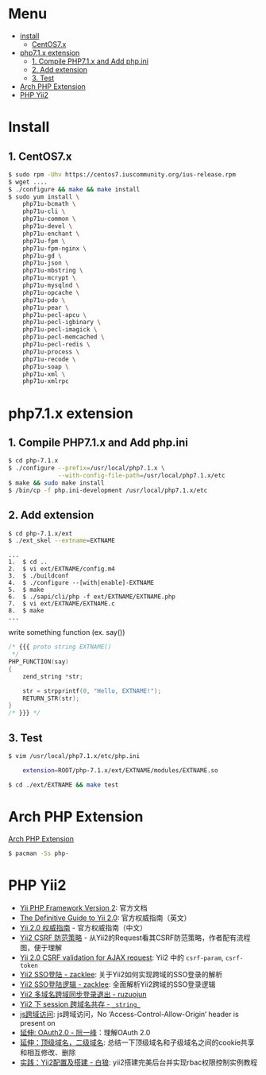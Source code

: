 # Menu

* [install](#install)
    * [CentOS7.x](#1-centos7x)
* [php7.1.x extension](#php71x-extension)
    * [1. Compile PHP7.1.x and Add php.ini](#1-compile-php71x-and-add-phpini)
    * [2. Add extension](#2-add-extension)
    * [3. Test](#3-test)
* [Arch PHP Extension](#arch-php-extension)
* [PHP Yii2](#php-yii2)

# Install

## 1. CentOS7.x

```sh
$ sudo rpm -Uhv https://centos7.iuscommunity.org/ius-release.rpm
$ wget ....
$ ./configure && make && make install
$ sudo yum install \
    php71u-bcmath \
    php71u-cli \
    php71u-common \
    php71u-devel \
    php71u-enchant \
    php71u-fpm \
    php71u-fpm-nginx \
    php71u-gd \
    php71u-json \
    php71u-mbstring \
    php71u-mcrypt \
    php71u-mysqlnd \
    php71u-opcache \
    php71u-pdo \
    php71u-pear \
    php71u-pecl-apcu \
    php71u-pecl-igbinary \
    php71u-pecl-imagick \
    php71u-pecl-memcached \
    php71u-pecl-redis \
    php71u-process \
    php71u-recode \
    php71u-soap \
    php71u-xml \
    php71u-xmlrpc
```

# php7.1.x extension

## 1. Compile PHP7.1.x and Add php.ini

```sh
$ cd php-7.1.x
$ ./configure --prefix=/usr/local/php7.1.x \
              --with-config-file-path=/usr/local/php7.1.x/etc
$ make && sudo make install
$ /bin/cp -f php.ini-development /usr/local/php7.1.x/etc
```

## 2. Add extension

```sh
$ cd php-7.1.x/ext
$ ./ext_skel --extname=EXTNAME
```
    ...
    1.  $ cd ..
    2.  $ vi ext/EXTNAME/config.m4
    3.  $ ./buildconf
    4.  $ ./configure --[with|enable]-EXTNAME
    5.  $ make
    6.  $ ./sapi/cli/php -f ext/EXTNAME/EXTNAME.php
    7.  $ vi ext/EXTNAME/EXTNAME.c
    8.  $ make
    ...

write something function (ex. say())

```c
/* {{{ proto string EXTNAME()
 */
PHP_FUNCTION(say)
{
	zend_string *str;

	str = strpprintf(0, "Hello, EXTNAME!");
	RETURN_STR(str);
}
/* }}} */
```

## 3. Test

```sh
$ vim /usr/local/php7.1.x/etc/php.ini

    extension=ROOT/php-7.1.x/ext/EXTNAME/modules/EXTNAME.so

$ cd ./ext/EXTNAME && make test
```

# Arch PHP Extension

[Arch PHP Extension](https://wiki.archlinux.org/index.php/PHP)

```sh
$ pacman -Ss php-
```

# PHP Yii2

- [Yii PHP Framework Version 2](http://www.yiiframework.com/doc-2.0/index.html): 官方文档
- [The Definitive Guide to Yii 2.0](http://www.yiiframework.com/doc-2.0/guide-intro-yii.html): 官方权威指南（英文）
- [Yii 2.0 权威指南](http://www.yiichina.com/doc/guide/2.0) - 官方权威指南（中文）
- [Yii2 CSRF 防范策略](http://www.cnblogs.com/ganiks/p/yii2-request-csrf-safe-strategy.html) - 从Yii2的Request看其CSRF防范策略，作者配有流程图，便于理解
- [Yii 2.0 CSRF validation for AJAX request](https://stackoverflow.com/questions/30153705/yii-2-0-csrf-validation-for-ajax-request): Yii2 中的 `csrf-param`, `csrf-token`
- [Yii2 SSO登陆 - zacklee](https://segmentfault.com/a/1190000004650718): 关于Yii2如何实现跨域的SSO登录的解析
- [Yii2 SSO登陆逻辑 - zacklee](https://segmentfault.com/a/1190000005669675): 全面解析Yii2跨域的SSO登录逻辑
- [Yii2 多域名跨域同步登录退出 - ruzuojun](https://getyii.com/topic/216)
- [Yii2 下 session 跨域名共存 - `_string_`](http://www.yiichina.com/tutorial/1073)
- [js跨域访问](http://zjblogs.com/js/Access-Control-Allow-Origin.html): js跨域访问，No ‘Access-Control-Allow-Origin‘ header is present on
- [延伸: OAuth2.0 - 阮一峰](http://www.ruanyifeng.com/blog/2014/05/oauth_2_0.html)：理解OAuth 2.0
- [延伸：顶级域名，二级域名](https://segmentfault.com/a/1190000006932934): 总结一下顶级域名和子级域名之间的cookie共享和相互修改、删除
- [实践：Yii2配置及搭建 - 白狼](http://www.manks.top/yii2-frame-rbac-template.html): yii2搭建完美后台并实现rbac权限控制实例教程
